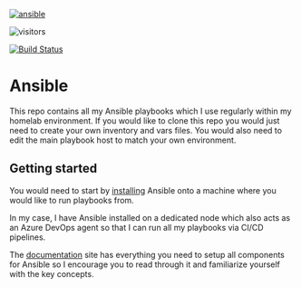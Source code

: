 [![ansible](https://img.shields.io/badge/Ansible-red?style=for-the-badge&logo=ansible)](https://www.ansible.com/)

![visitors](https://visitor-badge.glitch.me/badge?page_id=qman-being.ansible&left_color=grey&right_color=red)

[![Build Status](https://dev.azure.com/qman-being/dreddrealm/_apis/build/status/qman-being.ansible?branchName=master)](https://dev.azure.com/qman-being/dreddrealm/_build/latest?definitionId=11&branchName=master)

# Ansible

This repo contains all my Ansible playbooks which I use regularly within my homelab environment. If you would like to clone this repo you would just need to create your own inventory and vars files. You would also need to edit the main playbook host to match your own environment.

## Getting started 

You would need to start by [installing](https://docs.ansible.com/ansible/latest/installation_guide/intro_installation.html) Ansible onto a machine where you would like to run playbooks from. 

In my case, I have Ansible installed on a dedicated node which also acts as an Azure DevOps agent so that I can run all my playbooks via CI/CD pipelines.

The [documentation](https://docs.ansible.com/) site has everything you need to setup all components for Ansible so I encourage you to read through it and familiarize yourself with the key concepts.
